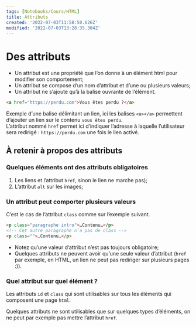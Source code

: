 ```yaml
---
tags: [Notebooks/Cours/HTML]
title: Attributs
created: '2022-07-03T11:58:50.626Z'
modified: '2022-07-03T13:28:35.384Z'
---
```


# Des attributs

- Un attribut est une propriété que l’on donne à un élément html pour modifier son comportement;
- Un attribut se compose d’un nom d’attribut et d’une ou plusieurs valeurs;
- Un attribut ne s’ajoute qu’à la balise ouvrante de l’élément.

```html
<a href="https://perdu.com">Vous êtes perdu ?</a>
```

Exemple d’une balise délimitant un lien, ici les balises `<a></a>` permettent d’ajouter un lien sur le contenu `vous êtes perdu`.\
L’attribut nommé `href` permet ici d’indiquer l’adresse à laquelle l’utilisateur sera redirigé : `https://perdu.com` une fois le lien activé.


## À retenir à propos des attributs

### Quelques éléments ont des attributs obligatoires

1. Les liens et l’attribut `href`, sinon le lien ne marche pas);
2. L’attribut `alt` sur les images;
	
### Un attribut peut comporter plusieurs valeurs

C’est le cas de l’attribut `class` comme sur l’exemple suivant.

```html
<p class="paragraphe intro">…Contenu…</p>
<!-- Cet autre paragraphe n’a pas de class -->
<p class="">…Contenu…</p>
```

- Notez qu’une valeur d’attribut n’est pas toujours obligatoire;
- Quelques attributs ne peuvent avoir qu’une seule valeur d’attribut (`href` par exemple, en HTML, un lien ne peut pas rediriger sur plusieurs pages :)).

### Quel attribut sur quel élément ?

Les attributs `id` et `class` qui sont utilisables sur tous les éléments qui composent une page `html`.

Quelques attributs ne sont utilisables que sur quelques types d’éléments, on ne peut par exemple pas mettre l’attribut `href`.


